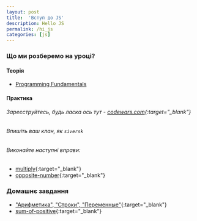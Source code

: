 ```yaml
---
layout: post
title:  'Вступ до JS'
description: Hello JS
permalink: /hi_js
categories: [js]
---
```


### Що ми розберемо на уроці?

#### Теорія

* [Programming Fundamentals](https://btholt.github.io/intro-to-web-dev-v2/programming-fundamentals/)

#### Практика

###### Зареєструйтесь, будь ласка ось тут - [codewars.com](www.codewars.com/r/myfRzw){:target="_blank"}
###### Впишіть ваш клан, як `siversk`
###### Виконайте наступні вправи:
* [multiply](https://www.codewars.com/kata/multiply/train/javascript){:target="_blank"}
* [opposite-number](https://www.codewars.com/kata/opposite-number/train/javascript){:target="_blank"}

### Домашнє завдання

* ["Арифметика", "Строки", "Переменные"](https://ru.code-basics.com/languages/javascript){:target="_blank"}
* [sum-of-positive](https://www.codewars.com/kata/sum-of-positive/train/javascript){:target="_blank"}
